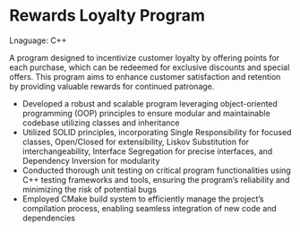 # Rewards Loyalty Program

Lnaguage: C++

A program designed to incentivize customer loyalty by offering points for each purchase, which can be redeemed for exclusive discounts and special offers. This program aims to enhance customer satisfaction and retention by providing valuable rewards for continued patronage.

- Developed a robust and scalable program leveraging object-oriented programming (OOP) principles to ensure
modular and maintainable codebase utilizing classes and inheritance
- Utilized SOLID principles, incorporating Single Responsibility for focused classes, Open/Closed for extensibility,
Liskov Substitution for interchangeability, Interface Segregation for precise interfaces, and Dependency Inversion for
modularity
- Conducted thorough unit testing on critical program functionalities using C++ testing frameworks and tools,
ensuring the program’s reliability and minimizing the risk of potential bugs
- Employed CMake build system to efficiently manage the project’s compilation process, enabling seamless
integration of new code and dependencies
